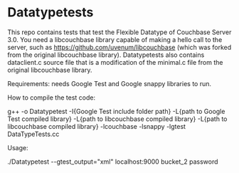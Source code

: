 Datatypetests
=============
This repo contains tests that test the Flexible Datatype of Couchbase Server 3.0. You need a libcouchbase library capable of making a hello call to the server, such as https://github.com/uvenum/libcouchbase (which was forked from the original libcouchbase library). Datatypetests also contains dataclient.c source file that is a modification of the minimal.c file from the original libcouchbase library. 

Requirements: needs Google Test and Google snappy libraries to run.

How to compile the test code:

g++ -o Datatypetest -I{Google Test include folder path} -L{path to Google Test compiled library} -L{path to libcouchbase compiled library} -L{path to libcouchbase compiled library} -lcouchbase -lsnappy -lgtest DataTypeTests.cc

Usage:

./Datatypetest --gtest_output="xml" localhost:9000 bucket_2 password
